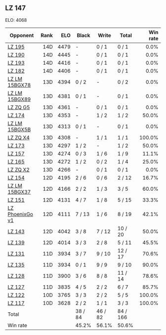 ## LZ 147 ##

ELO: 4068

Opponent | Rank | ELO | Black | Write | Total | Win rate
---------|-----:|----:|-------|-------|-------|-------:
[LZ 195](LZ%20195.md) | 14D | 4479 | - | 0 / 1 | 0 / 1 | 0.0%
[LZ 190](LZ%20190.md) | 14D | 4445 | - | 0 / 1 | 0 / 1 | 0.0%
[LZ 193](LZ%20193.md) | 14D | 4416 | - | 0 / 1 | 0 / 1 | 0.0%
[LZ 182](LZ%20182.md) | 14D | 4406 | - | 0 / 1 | 0 / 1 | 0.0%
[LZ LM 15BGX78](LZ%20LM%2015BGX78.md) | 13D | 4394 | 0 / 2 | - | 0 / 2 | 0.0%
[LZ LM 15BGX89](LZ%20LM%2015BGX89.md) | 13D | 4381 | 0 / 1 | - | 0 / 1 | 0.0%
[LZ ZQ G5](LZ%20ZQ%20G5.md) | 13D | 4361 | - | 0 / 1 | 0 / 1 | 0.0%
[LZ 174](LZ%20174.md) | 13D | 4353 | - | 1 / 2 | 1 / 2 | 50.0%
[LZ LM 15BGX5B](LZ%20LM%2015BGX5B.md) | 13D | 4313 | 0 / 1 | - | 0 / 1 | 0.0%
[LZ ZQ X4](LZ%20ZQ%20X4.md) | 13D | 4308 | - | 1 / 1 | 1 / 1 | 100.0%
[LZ 173](LZ%20173.md) | 13D | 4297 | 1 / 2 | - | 1 / 2 | 50.0%
[LZ 157](LZ%20157.md) | 13D | 4274 | 0 / 3 | 1 / 6 | 1 / 9 | 11.1%
[LZ 165](LZ%20165.md) | 13D | 4272 | 1 / 2 | 0 / 2 | 1 / 4 | 25.0%
[LZ ZQ X2](LZ%20ZQ%20X2.md) | 13D | 4266 | - | 0 / 1 | 0 / 1 | 0.0%
[LZ 154](LZ%20154.md) | 12D | 4195 | 2 / 6 | 0 / 6 | 2 / 12 | 16.7%
[LZ LM 15BGX37](LZ%20LM%2015BGX37.md) | 12D | 4166 | 2 / 2 | 1 / 3 | 3 / 5 | 60.0%
[LZ 151](LZ%20151.md) | 12D | 4131 | 4 / 7 | 1 / 8 | 5 / 15 | 33.3%
[LZ PhoenixGo v1](LZ%20PhoenixGo%20v1.md) | 12D | 4111 | 7 / 13 | 1 / 6 | 8 / 19 | 42.1%
[LZ 143](LZ%20143.md) | 12D | 4042 | 3 / 8 | 7 / 12 | 10 / 20 | 50.0%
[LZ 139](LZ%20139.md) | 12D | 4014 | 3 / 3 | 2 / 8 | 5 / 11 | 45.5%
[LZ 131](LZ%20131.md) | 11D | 3934 | 3 / 7 | 9 / 10 | 12 / 17 | 70.6%
[LZ 135](LZ%20135.md) | 11D | 3934 | 0 / 1 | 9 / 9 | 9 / 10 | 90.0%
[LZ 128](LZ%20128.md) | 11D | 3900 | 3 / 6 | 8 / 8 | 11 / 14 | 78.6%
[LZ 127](LZ%20127.md) | 11D | 3835 | 4 / 5 | 2 / 2 | 6 / 7 | 85.7%
[LZ 122](LZ%20122.md) | 10D | 3765 | 3 / 3 | 2 / 2 | 5 / 5 | 100.0%
[LZ 117](LZ%20117.md) | 10D | 3628 | 2 / 2 | 1 / 1 | 3 / 3 | 100.0%
Total | | | 38 / 84 | 46 / 82 | 84 / 166 | 
Win rate| | | 45.2% | 56.1% | 50.6% | 
